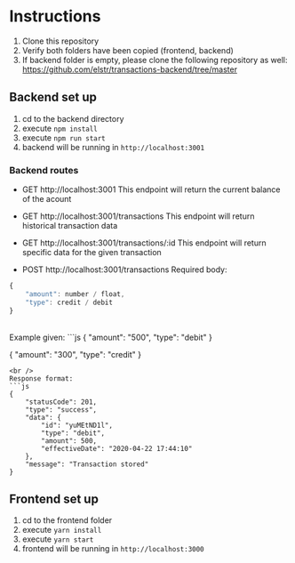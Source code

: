 # Instructions
1) Clone this repository
2) Verify both folders have been copied (frontend, backend)
3) If backend folder is empty, please clone the following repository as well: https://github.com/elstr/transactions-backend/tree/master

## Backend set up
1) cd to the backend directory
2) execute `npm install`
3) execute `npm run start`
4) backend will be running in `http://localhost:3001`

### Backend routes
- GET http://localhost:3001
This endpoint will return the current balance of the acount

- GET http://localhost:3001/transactions
This endpoint will return historical transaction data 

- GET http://localhost:3001/transactions/:id
This endpoint will return specific data for the given transaction

- POST http://localhost:3001/transactions
Required body:
```js
{
	"amount": number / float,
	"type": credit / debit
}
```
<br />
Example given:
```js
{
	"amount": "500",
	"type": "debit"
}

{
	"amount": "300",
	"type": "credit"
}
```
<br />
Response format:
```js
{
    "statusCode": 201,
    "type": "success",
    "data": {
        "id": "yuMEtND1l",
        "type": "debit",
        "amount": 500,
        "effectiveDate": "2020-04-22 17:44:10"
    },
    "message": "Transaction stored"
}
```


## Frontend set up
1) cd to the frontend folder
2) execute `yarn install`
3) execute `yarn start`
4) frontend will be running in `http://localhost:3000`